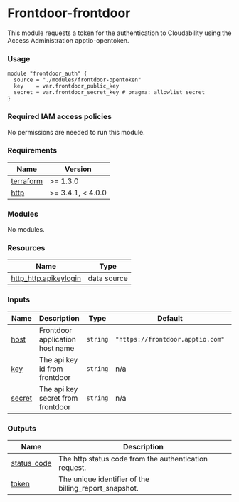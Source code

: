 <!-- Update the title -->
# Frontdoor-frontdoor

This module requests a token for the authentication to Cloudability using the Access Administration apptio-opentoken.

### Usage

<!--
Add an example of the use of the module in the below code block.

Use real values instead of "var.<var_name>" or other placeholder values
unless real values don't help users know what to change.
-->

```hcl
module "frontdoor_auth" {
  source = "./modules/frontdoor-opentoken"
  key    = var.frontdoor_public_key
  secret = var.frontdoor_secret_key # pragma: allowlist secret
}
```

### Required IAM access policies

<!-- PERMISSIONS REQUIRED TO RUN MODULE
If this module requires permissions, uncomment the following block and update
the sample permissions, following the format.
Replace the sample Account and IBM Cloud service names and roles with the
information in the console at
Manage > Access (IAM) > Access groups > Access policies.
-->

<!--
You need the following permissions to run this module.

- Account Management
    - **Sample Account Service** service
        - `Editor` platform access
        - `Manager` service access
    - IAM Services
        - **Sample Cloud Service** service
            - `Administrator` platform access
-->

<!-- NO PERMISSIONS FOR MODULE
If no permissions are required for the module, uncomment the following
statement instead the previous block.
-->

No permissions are needed to run this module.



<!-- The following content is automatically populated by the pre-commit hook -->
<!-- BEGINNING OF PRE-COMMIT-TERRAFORM DOCS HOOK -->
### Requirements

| Name | Version |
|------|---------|
| <a name="requirement_terraform"></a> [terraform](#requirement\_terraform) | >= 1.3.0 |
| <a name="requirement_http"></a> [http](#requirement\_http) | >= 3.4.1, < 4.0.0 |

### Modules

No modules.

### Resources

| Name | Type |
|------|------|
| [http_http.apikeylogin](https://registry.terraform.io/providers/hashicorp/http/latest/docs/data-sources/http) | data source |

### Inputs

| Name | Description | Type | Default | Required |
|------|-------------|------|---------|:--------:|
| <a name="input_host"></a> [host](#input\_host) | Frontdoor application host name | `string` | `"https://frontdoor.apptio.com"` | no |
| <a name="input_key"></a> [key](#input\_key) | The api key id from frontdoor | `string` | n/a | yes |
| <a name="input_secret"></a> [secret](#input\_secret) | The api key secret from frontdoor | `string` | n/a | yes |

### Outputs

| Name | Description |
|------|-------------|
| <a name="output_status_code"></a> [status\_code](#output\_status\_code) | The http status code from the authentication request. |
| <a name="output_token"></a> [token](#output\_token) | The unique identifier of the billing\_report\_snapshot. |
<!-- END OF PRE-COMMIT-TERRAFORM DOCS HOOK -->

